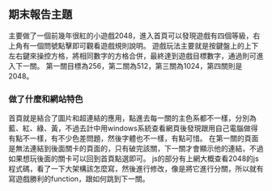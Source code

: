 ## 期末報告主題

主要做了一個前幾年很紅的小遊戲2048，進入首頁可以發現遊戲有四個等級，右上角有一個問號點擊即可觀看遊戲規則說明。
遊戲玩法主要就是按鍵盤上的上下左右鍵來操控方格，將相同數字的方格合併，最終達到遊戲目標數字，通過則可進入下一關。
第一關目標為256，第二關為512，第三關為1024，第四關則是2048。



### 做了什麼和網站特色
首頁就是結合了圖片和超連結的應用，點進去每一關的主色系都不一樣，分別為藍、紅、綠、黃，不過去計中用windows系統查看網頁後發現跟用自己電腦做得有點不一樣，有不少色差問題，然後字體也不一樣，有點可惜。
在第一關的頁面是無法連結到後面關卡的頁面的，只有破完該關，下一關才會顯示他的連結，不過如果想玩後面的關卡可以回到首頁點選即可。
js的部分有上網大概查看2048的js程式碼，看了一下大架構該怎麼寫，然後進行修改，像是將它進行分關，所以就有寫遊戲勝利的function，跟如何跳到下一關。
